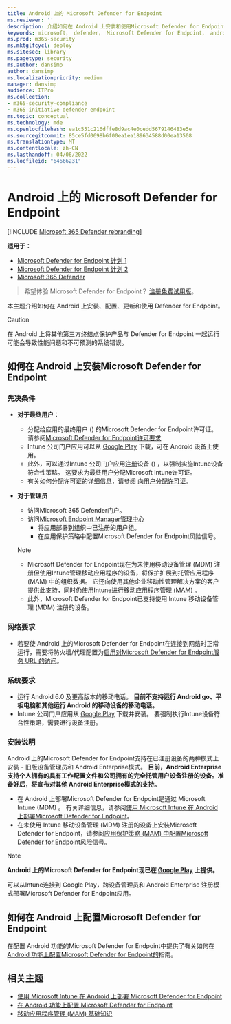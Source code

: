```yaml
---
title: Android 上的 Microsoft Defender for Endpoint
ms.reviewer: ''
description: 介绍如何在 Android 上安装和使用Microsoft Defender for Endpoint
keywords: microsoft， defender， Microsoft Defender for Endpoint， android， 安装， 部署， 卸载， intune
ms.prod: m365-security
ms.mktglfcycl: deploy
ms.sitesec: library
ms.pagetype: security
ms.author: dansimp
author: dansimp
ms.localizationpriority: medium
manager: dansimp
audience: ITPro
ms.collection:
- m365-security-compliance
- m365-initiative-defender-endpoint
ms.topic: conceptual
ms.technology: mde
ms.openlocfilehash: ea1c551c216dffe8d9ac4e0cedd5679146483e5e
ms.sourcegitcommit: 85ce5fd0698b6f00ea1ea189634588d00ea13508
ms.translationtype: MT
ms.contentlocale: zh-CN
ms.lasthandoff: 04/06/2022
ms.locfileid: "64666231"
---
```

# <a name="microsoft-defender-for-endpoint-on-android"></a>Android 上的 Microsoft Defender for Endpoint

[!INCLUDE [Microsoft 365 Defender rebranding](../../includes/microsoft-defender.md)]

**适用于：**
- [Microsoft Defender for Endpoint 计划 1](https://go.microsoft.com/fwlink/p/?linkid=2154037)
- [Microsoft Defender for Endpoint 计划 2](https://go.microsoft.com/fwlink/p/?linkid=2154037)
- [Microsoft 365 Defender](https://go.microsoft.com/fwlink/?linkid=2118804)

> 希望体验 Microsoft Defender for Endpoint？ [注册免费试用版](https://signup.microsoft.com/create-account/signup?products=7f379fee-c4f9-4278-b0a1-e4c8c2fcdf7e&ru=https://aka.ms/MDEp2OpenTrial?ocid=docs-wdatp-exposedapis-abovefoldlink)。

本主题介绍如何在 Android 上安装、配置、更新和使用 Defender for Endpoint。

> [!CAUTION]
> 在 Android 上将其他第三方终结点保护产品与 Defender for Endpoint 一起运行可能会导致性能问题和不可预测的系统错误。

## <a name="how-to-install-microsoft-defender-for-endpoint-on-android"></a>如何在 Android 上安装Microsoft Defender for Endpoint

### <a name="prerequisites"></a>先决条件

- **对于最终用户**：
  - 分配给应用的最终用户 () 的Microsoft Defender for Endpoint许可证。 请参阅[Microsoft Defender for Endpoint许可要求](/microsoft-365/security/defender-endpoint/minimum-requirements#licensing-requirements)
  - Intune 公司门户应用可以从 [Google Play](https://play.google.com/store/apps/details?id=com.microsoft.windowsintune.companyportal) 下载，可在 Android 设备上使用。
  - 此外，可以通过Intune 公司门户应用[注册](/mem/intune/user-help/enroll-device-android-company-portal)设备 () ，以强制实施Intune设备符合性策略。 这要求为最终用户分配Microsoft Intune许可证。
  - 有关如何分配许可证的详细信息，请参阅 [向用户分配许可证](/azure/active-directory/users-groups-roles/licensing-groups-assign)。

- **对于管理员**
   - 访问Microsoft 365 Defender门户。
   - 访问[Microsoft Endpoint Manager管理中心](https://go.microsoft.com/fwlink/?linkid=2109431)
       - 将应用部署到组织中已注册的用户组。
       - 在应用保护策略中配置Microsoft Defender for Endpoint风险信号。
  
    > [!NOTE]
    > - Microsoft Defender for Endpoint现在为未使用移动设备管理 (MDM) 注册但使用Intune管理移动应用程序的设备，将保护扩展到托管应用程序 (MAM) 中的组织数据。 它还向使用其他企业移动性管理解决方案的客户提供此支持，同时仍使用Intune进行[移动应用程序管理 (MAM) ](/mem/intune/apps/mam-faq)。
    > - 此外，Microsoft Defender for Endpoint已支持使用 Intune 移动设备管理 (MDM) 注册的设备。


### <a name="network-requirements"></a>网络要求

- 若要使 Android 上的Microsoft Defender for Endpoint在连接到网络时正常运行，需要将防火墙/代理配置为[启用对Microsoft Defender for Endpoint服务 URL 的访问](configure-proxy-internet.md#enable-access-to-microsoft-defender-for-endpoint-service-urls-in-the-proxy-server)。

### <a name="system-requirements"></a>系统要求

- 运行 Android 6.0 及更高版本的移动电话。 **目前不支持运行 Android go、平板电脑和其他运行 Android 的移动设备的移动电话。**
- Intune 公司门户应用从 [Google Play](https://play.google.com/store/apps/details?id=com.microsoft.windowsintune.companyportal) 下载并安装。 要强制执行Intune设备符合性策略，需要进行设备注册。

### <a name="installation-instructions"></a>安装说明

Android 上的Microsoft Defender for Endpoint支持在已注册设备的两种模式上安装 - 旧版设备管理员和 Android Enterprise模式。 **目前，Android Enterprise支持个人拥有的具有工作配置文件和公司拥有的完全托管用户设备注册的设备。准备好后，将宣布对其他 Android Enterprise模式的支持。**

- 在 Android 上部署Microsoft Defender for Endpoint是通过 Microsoft Intune (MDM) 。 有关详细信息，请参阅[使用 Microsoft Intune 在 Android 上部署Microsoft Defender for Endpoint](android-intune.md)。
- 在未使用 Intune 移动设备管理 (MDM) 注册的设备上安装Microsoft Defender for Endpoint，请参阅[应用保护策略 (MAM) 中配置Microsoft Defender for Endpoint风险信号](android-configure-mam.md)。

> [!NOTE]
> **Android 上的Microsoft Defender for Endpoint现已在 [Google Play](https://play.google.com/store/apps/details?id=com.microsoft.scmx) 上提供。**
>
> 可以从Intune连接到 Google Play，跨设备管理员和 Android Enterprise 注册模式部署Microsoft Defender for Endpoint应用。

## <a name="how-to-configure-microsoft-defender-for-endpoint-on-android"></a>如何在 Android 上配置Microsoft Defender for Endpoint

在配置 Android 功能的Microsoft Defender for Endpoint中提供了有关如何在 [Android 功能上配置Microsoft Defender for Endpoint的](android-configure.md)指南。

## <a name="related-topics"></a>相关主题

- [使用 Microsoft Intune 在 Android 上部署 Microsoft Defender for Endpoint](android-intune.md)
- [在 Android 功能上配置 Microsoft Defender for Endpoint](android-configure.md)
- [移动应用程序管理 (MAM) 基础知识](/mem/intune/apps/app-management#mobile-application-management-mam-basics)
